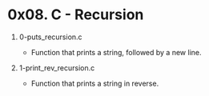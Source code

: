 # 0x08. C - Recursion

1. 0-puts_recursion.c
   - Function that prints a string, followed by a new line.

2. 1-print_rev_recursion.c
   - Function that prints a string in reverse.

